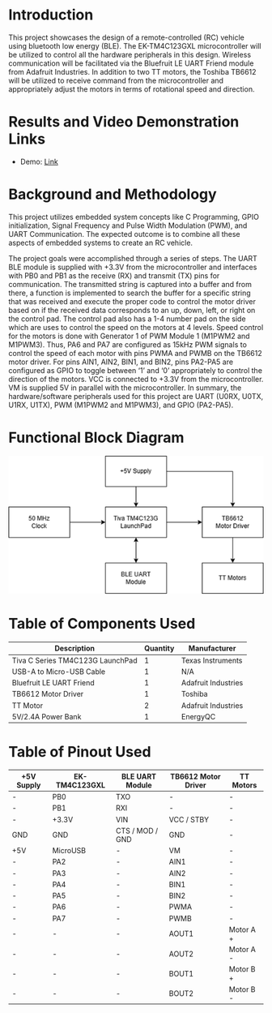 # Introduction

This project showcases the design of a remote-controlled (RC) vehicle using bluetooth low energy (BLE). The EK-TM4C123GXL microcontroller will be utilized to control all the hardware peripherals in this design. Wireless communication will be facilitated via the Bluefruit LE UART Friend module from Adafruit Industries. In addition to two TT motors, the Toshiba TB6612 will be utilized to receive command from the microcontroller and appropriately adjust the motors in terms of rotational speed and direction. 

# Results and Video Demonstration Links

- Demo: [Link](https://youtu.be/Ngg0JyMVhcI)

# Background and Methodology

This project utilizes embedded system concepts like C Programming, GPIO initialization, Signal Frequency and Pulse Width Modulation (PWM), and UART Communication. The expected outcome is to combine all these aspects of embedded systems to create an RC vehicle. 

The project goals were accomplished through a series of steps. The UART BLE module is supplied with +3.3V from the microcontroller and interfaces with PB0 and PB1 as the receive (RX) and transmit (TX) pins for communication. The transmitted string is captured into a buffer and  from there, a function is implemented to search the buffer for a specific string that was received and execute the proper code to control the motor driver based on if the received data corresponds to an up, down, left, or right on the control pad. The control pad also has a 1-4 number pad on the side which are uses to control the speed on the motors at 4 levels. Speed control for the motors is done with Generator 1 of PWM Module 1 (M1PWM2 and M1PWM3). Thus, PA6 and PA7 are configured as 15kHz PWM signals to control the speed of each motor with pins PWMA and PWMB on the TB6612 motor driver. For pins AIN1, AIN2, BIN1, and BIN2, pins PA2-PA5 are configured as GPIO to toggle between ‘1’ and ‘0’ appropriately to control the direction of the motors. VCC is connected to +3.3V from the microcontroller. VM is supplied 5V in parallel with the microcontroller.
In summary, the hardware/software peripherals used for this project are UART (U0RX, U0TX, U1RX, U1TX), PWM (M1PWM2 and M1PWM3), and GPIO (PA2-PA5).

# Functional Block Diagram

![DIAGRAM](./images_videos/system.png)

# Table of Components Used

| Description | Quantity | Manufacturer |
| --- | --- | --- |
| Tiva C Series TM4C123G LaunchPad | 1 | Texas Instruments |
| USB-A to Micro-USB Cable | 1 | N/A |
| Bluefruit LE UART Friend | 1 | Adafruit Industries |
| TB6612 Motor Driver | 1 | Toshiba |
| TT Motor | 2 | Adafruit Industries |
| 5V/2.4A Power Bank | 1 | EnergyQC |

# Table of Pinout Used

| +5V Supply | EK-TM4C123GXL | BLE UART Module | TB6612 Motor Driver | TT Motors |
| --- | --- | --- | --- | --- |
| - | PB0 | TXO | - | - |
| - | PB1 | RXI | - | - |
| - | +3.3V | VIN | VCC / STBY | - |
| GND | GND | CTS / MOD / GND | GND | - |
| +5V | MicroUSB | - | VM | - |
| - | PA2 | - | AIN1 | - |
| - | PA3 | - | AIN2 | - |
| - | PA4 | - | BIN1 | - |
| - | PA5 | - | BIN2 | - |
| - | PA6 | - | PWMA | - |
| - | PA7 | - | PWMB | - |
| - | - | - | AOUT1 | Motor A + |
| - | - | - | AOUT2 | Motor A - |
| - | - | - | BOUT1 | Motor B + |
| - | - | - | BOUT2 | Motor B - |